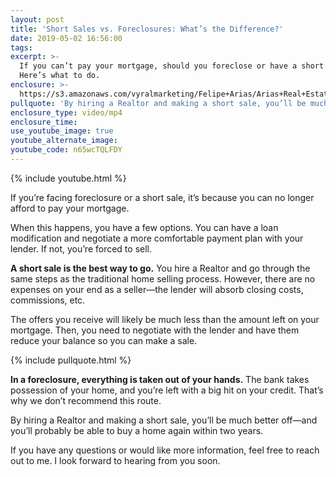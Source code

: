 ```yaml
---
layout: post
title: 'Short Sales vs. Foreclosures: What’s the Difference?'
date: 2019-05-02 16:56:00
tags:
excerpt: >-
  If you can’t pay your mortgage, should you foreclose or have a short sale?
  Here’s what to do.
enclosure: >-
  https://s3.amazonaws.com/vyralmarketing/Felipe+Arias/Arias+Real+Estate+_+Short+Sales+vs.+Foreclosures-+Whats+the+Difference_.mp4
pullquote: 'By hiring a Realtor and making a short sale, you’ll be much better off'
enclosure_type: video/mp4
enclosure_time:
use_youtube_image: true
youtube_alternate_image:
youtube_code: n65wcTQLFDY
---
```


{% include youtube.html %}

If you’re facing foreclosure or a short sale, it’s because you can no longer afford to pay your mortgage.&nbsp;

When this happens, you have a few options. You can have a loan modification and negotiate a more comfortable payment plan with your lender. If not, you’re forced to sell.

**A short sale is the best way to go.** You hire a Realtor and go through the same steps as the traditional home selling process. However, there are no expenses on your end as a seller—the lender will absorb closing costs, commissions, etc.

The offers you receive will likely be much less than the amount left on your mortgage. Then, you need to negotiate with the lender and have them reduce your balance so you can make a sale.

{% include pullquote.html %}

**In a foreclosure, everything is taken out of your hands.** The bank takes possession of your home, and you’re left with a big hit on your credit. That’s why we don’t recommend this route.

By hiring a Realtor and making a short sale, you’ll be much better off—and you’ll probably be able to buy a home again within two years.

If you have any questions or would like more information, feel free to reach out to me. I look forward to hearing from you soon.